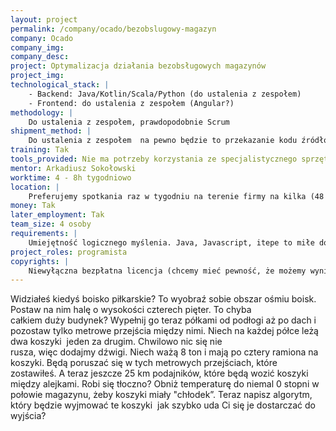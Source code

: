```yaml
---
layout: project
permalink: /company/ocado/bezobslugowy-magazyn
company: Ocado
company_img:
company_desc:
project: Optymalizacja działania bezobsługowych magazynów
project_img:
technological_stack: |
    - Backend: Java/Kotlin/Scala/Python (do ustalenia z zespołem)
    - Frontend: do ustalenia z zespołem (Angular?)
methodology: |
    Do ustalenia z zespołem, prawdopodobnie Scrum
shipment_method: |
    Do ustalenia z zespołem ­ na pewno będzie to przekazanie kodu źródłowego + test pokazujący, że środowisko działa
training: Tak
tools_provided: Nie ma potrzeby korzystania ze specjalistycznego sprzętu
mentor: Arkadiusz Sokołowski
worktime: 4­ - 8h tygodniowo
location: |
    Preferujemy spotkania raz w tygodniu na terenie firmy na kilka (4­8 godzin) + praca w domu ­do ustalenia indywidualnie, chodzi nam o produkt, a nie czas.
money: Tak
later_employment: Tak
team_size: 4 osoby
requirements: |
    Umiejętność logicznego myślenia. Java, Javascript, itepe to miłe dodatki.
project_roles: programista
copyrights: |
    Niewyłączna bezpłatna licencja (chcemy mieć pewność, że możemy wyniki pracy wykorzystać w naszych projektach)
---
```

Widziałeś kiedyś boisko piłkarskie? To wyobraź sobie obszar ośmiu boisk. Postaw na nim halę o wysokości czterech pięter. To chyba całkiem duży budynek? Wypełnij go teraz półkami od podłogi aż po dach i pozostaw tylko metrowe przejścia między nimi. Niech na każdej półce leżą dwa koszyki ­ jeden za drugim. Chwilowo nic się nie rusza, więc dodajmy dźwigi. Niech ważą 8 ton i mają po cztery ramiona na koszyki. Będą poruszać się w tych metrowych przejściach, które zostawiłeś. A teraz jeszcze 25 km podajników, które będą wozić koszyki między alejkami. Robi się tłoczno? Obniż temperaturę do niemal 0 stopni w połowie magazynu, żeby koszyki miały "chłodek”. Teraz napisz algorytm, który będzie wyjmować te koszyki ­ jak szybko uda Ci się je dostarczać do wyjścia?